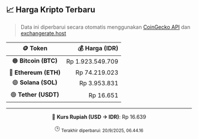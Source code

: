 

<!-- HARGA_KRIPTO -->
## 📈 Harga Kripto Terbaru

> Data ini diperbarui secara otomatis menggunakan [CoinGecko API](https://www.coingecko.com/) dan [exchangerate.host](https://exchangerate.host/)

<div align="center">

| 🪙 Token | 💰 Harga (IDR) |
|:------:|---------------:|
| 🟠 **Bitcoin (BTC)**   | Rp 1.923.549.709 |
| 🔵 **Ethereum (ETH)**  | Rp 74.219.023 |
| 🟣 **Solana (SOL)**    | Rp 3.953.831 |
| 🟢 **Tether (USDT)**   | Rp 16.651 |

---

💱 **Kurs Rupiah (USD → IDR)**: Rp 16.639

🕒 <sub>Terakhir diperbarui: 20/9/2025, 06.44.16</sub>

</div>
<!-- /HARGA_KRIPTO -->